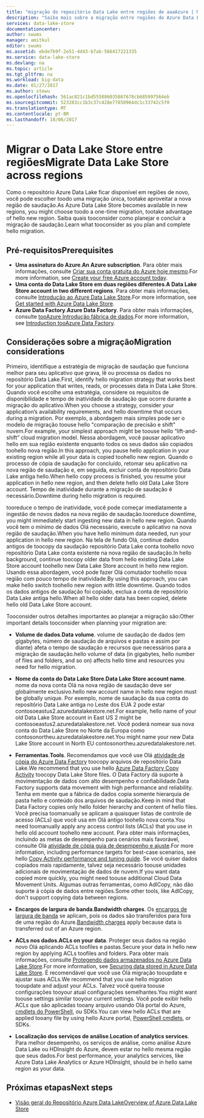 ```yaml
---
title: "migração do repositório Data Lake entre regiões de aaaAzure | Microsoft Docs"
description: "Saiba mais sobre a migração entre regiões do Azure Data Lake Store."
services: data-lake-store
documentationcenter: 
author: swums
manager: amitkul
editor: swums
ms.assetid: ebde7b9f-2e51-4d43-b7ab-566417221335
ms.service: data-lake-store
ms.devlang: na
ms.topic: article
ms.tgt_pltfrm: na
ms.workload: big-data
ms.date: 01/27/2017
ms.author: stewu
ms.openlocfilehash: 561ac821c1bd555886035867678cb685997564eb
ms.sourcegitcommit: 523283cc1b3c37c428e77850964dc1c33742c5f0
ms.translationtype: MT
ms.contentlocale: pt-BR
ms.lasthandoff: 10/06/2017
---
```

# <a name="migrate-data-lake-store-across-regions"></a><span data-ttu-id="58d7a-103">Migrar o Data Lake Store entre regiões</span><span class="sxs-lookup"><span data-stu-id="58d7a-103">Migrate Data Lake Store across regions</span></span>

<span data-ttu-id="58d7a-104">Como o repositório Azure Data Lake ficar disponível em regiões de novo, você pode escolher toodo uma migração única, tootake aproveitar a nova região de saudação.</span><span class="sxs-lookup"><span data-stu-id="58d7a-104">As Azure Data Lake Store becomes available in new regions, you might choose toodo a one-time migration, tootake advantage of hello new region.</span></span> <span data-ttu-id="58d7a-105">Saiba quais tooconsider como planejar e concluir a migração de saudação.</span><span class="sxs-lookup"><span data-stu-id="58d7a-105">Learn what tooconsider as you plan and complete hello migration.</span></span>

## <a name="prerequisites"></a><span data-ttu-id="58d7a-106">Pré-requisitos</span><span class="sxs-lookup"><span data-stu-id="58d7a-106">Prerequisites</span></span>

* <span data-ttu-id="58d7a-107">**Uma assinatura do Azure**.</span><span class="sxs-lookup"><span data-stu-id="58d7a-107">**An Azure subscription**.</span></span> <span data-ttu-id="58d7a-108">Para obter mais informações, consulte [Criar sua conta gratuita do Azure hoje mesmo](https://azure.microsoft.com/pricing/free-trial/).</span><span class="sxs-lookup"><span data-stu-id="58d7a-108">For more information, see [Create your free Azure account today](https://azure.microsoft.com/pricing/free-trial/).</span></span>
* <span data-ttu-id="58d7a-109">**Uma conta do Data Lake Store em duas regiões diferentes**.</span><span class="sxs-lookup"><span data-stu-id="58d7a-109">**A Data Lake Store account in two different regions**.</span></span> <span data-ttu-id="58d7a-110">Para obter mais informações, consulte [Introdução ao Azure Data Lake Store](data-lake-store-get-started-portal.md).</span><span class="sxs-lookup"><span data-stu-id="58d7a-110">For more information, see [Get started with Azure Data Lake Store](data-lake-store-get-started-portal.md).</span></span>
* <span data-ttu-id="58d7a-111">**Azure Data Factory**.</span><span class="sxs-lookup"><span data-stu-id="58d7a-111">**Azure Data Factory**.</span></span> <span data-ttu-id="58d7a-112">Para obter mais informações, consulte [tooAzure Introdução fábrica de dados](../data-factory/data-factory-introduction.md).</span><span class="sxs-lookup"><span data-stu-id="58d7a-112">For more information, see [Introduction tooAzure Data Factory](../data-factory/data-factory-introduction.md).</span></span>


## <a name="migration-considerations"></a><span data-ttu-id="58d7a-113">Considerações sobre a migração</span><span class="sxs-lookup"><span data-stu-id="58d7a-113">Migration considerations</span></span>

<span data-ttu-id="58d7a-114">Primeiro, identifique a estratégia de migração de saudação que funciona melhor para seu aplicativo que grava, lê ou processa os dados no repositório Data Lake.</span><span class="sxs-lookup"><span data-stu-id="58d7a-114">First, identify hello migration strategy that works best for your application that writes, reads, or processes data in Data Lake Store.</span></span> <span data-ttu-id="58d7a-115">Quando você escolhe uma estratégia, considere os requisitos de disponibilidade e tempo de inatividade de saudação que ocorre durante a migração do aplicativo.</span><span class="sxs-lookup"><span data-stu-id="58d7a-115">When you choose a strategy, consider your application’s availability requirements, and hello downtime that occurs during a migration.</span></span> <span data-ttu-id="58d7a-116">Por exemplo, a abordagem mais simples pode ser o modelo de migração toouse hello "comparação de precisão e shift" nuvem.</span><span class="sxs-lookup"><span data-stu-id="58d7a-116">For example, your simplest approach might be toouse hello “lift-and-shift” cloud migration model.</span></span> <span data-ttu-id="58d7a-117">Nessa abordagem, você pausar aplicativo hello em sua região existente enquanto todos os seus dados são copiados toohello nova região.</span><span class="sxs-lookup"><span data-stu-id="58d7a-117">In this approach, you pause hello application in your existing region while all your data is copied toohello new region.</span></span> <span data-ttu-id="58d7a-118">Quando o processo de cópia de saudação for concluído, retomar seu aplicativo na nova região de saudação e, em seguida, excluir conta de repositório Data Lake antiga hello.</span><span class="sxs-lookup"><span data-stu-id="58d7a-118">When hello copy process is finished, you resume your application in hello new region, and then delete hello old Data Lake Store account.</span></span> <span data-ttu-id="58d7a-119">Tempo de inatividade durante a migração de saudação é necessário.</span><span class="sxs-lookup"><span data-stu-id="58d7a-119">Downtime during hello migration is required.</span></span>

<span data-ttu-id="58d7a-120">tooreduce o tempo de inatividade, você pode começar imediatamente a ingestão de novos dados na nova região de saudação.</span><span class="sxs-lookup"><span data-stu-id="58d7a-120">tooreduce downtime, you might immediately start ingesting new data in hello new region.</span></span> <span data-ttu-id="58d7a-121">Quando você tem o mínimo de dados Olá necessário, execute o aplicativo na nova região de saudação.</span><span class="sxs-lookup"><span data-stu-id="58d7a-121">When you have hello minimum data needed, run your application in hello new region.</span></span> <span data-ttu-id="58d7a-122">Na tela de fundo Olá, continue dados antigos de toocopy da saudação repositório Data Lake conta toohello novo repositório Data Lake conta existente na nova região de saudação.</span><span class="sxs-lookup"><span data-stu-id="58d7a-122">In hello background, continue toocopy older data from hello existing Data Lake Store account toohello new Data Lake Store account in hello new region.</span></span> <span data-ttu-id="58d7a-123">Usando essa abordagem, você pode fazer Olá comutador toohello nova região com pouco tempo de inatividade.</span><span class="sxs-lookup"><span data-stu-id="58d7a-123">By using this approach, you can make hello switch toohello new region with little downtime.</span></span> <span data-ttu-id="58d7a-124">Quando todos os dados antigos de saudação foi copiado, exclua a conta de repositório Data Lake antiga hello.</span><span class="sxs-lookup"><span data-stu-id="58d7a-124">When all hello older data has been copied, delete hello old Data Lake Store account.</span></span>

<span data-ttu-id="58d7a-125">Tooconsider outros detalhes importantes ao planejar a migração são:</span><span class="sxs-lookup"><span data-stu-id="58d7a-125">Other important details tooconsider when planning your migration are:</span></span>

* <span data-ttu-id="58d7a-126">**Volume de dados**.</span><span class="sxs-lookup"><span data-stu-id="58d7a-126">**Data volume**.</span></span> <span data-ttu-id="58d7a-127">volume de saudação de dados (em gigabytes, número de saudação de arquivos e pastas e assim por diante) afeta o tempo de saudação e recursos que necessários para a migração de saudação.</span><span class="sxs-lookup"><span data-stu-id="58d7a-127">hello volume of data (in gigabytes, hello number of files and folders, and so on) affects hello time and resources you need for hello migration.</span></span>

* <span data-ttu-id="58d7a-128">**Nome da conta do Data Lake Store**.</span><span class="sxs-lookup"><span data-stu-id="58d7a-128">**Data Lake Store account name**.</span></span> <span data-ttu-id="58d7a-129">nome da nova conta Olá na nova região de saudação deve ser globalmente exclusivo.</span><span class="sxs-lookup"><span data-stu-id="58d7a-129">hello new account name in hello new region must be globally unique.</span></span> <span data-ttu-id="58d7a-130">Por exemplo, nome de saudação da sua conta do repositório Data Lake antiga no Leste dos EUA 2 pode estar contosoeastus2.azuredatalakestore.net.</span><span class="sxs-lookup"><span data-stu-id="58d7a-130">For example, hello name of your old Data Lake Store account in East US 2 might be contosoeastus2.azuredatalakestore.net.</span></span> <span data-ttu-id="58d7a-131">Você poderá nomear sua nova conta do Data Lake Store no Norte da Europa como contosonortheu.azuredatalakestore.net.</span><span class="sxs-lookup"><span data-stu-id="58d7a-131">You might name your new Data Lake Store account in North EU contosonortheu.azuredatalakestore.net.</span></span>

* <span data-ttu-id="58d7a-132">**Ferramentas**.</span><span class="sxs-lookup"><span data-stu-id="58d7a-132">**Tools**.</span></span> <span data-ttu-id="58d7a-133">Recomendamos que você use Olá [atividade de cópia do Azure Data Factory](../data-factory/data-factory-azure-datalake-connector.md) toocopy arquivos de repositório Data Lake.</span><span class="sxs-lookup"><span data-stu-id="58d7a-133">We recommend that you use hello [Azure Data Factory Copy Activity](../data-factory/data-factory-azure-datalake-connector.md) toocopy Data Lake Store files.</span></span> <span data-ttu-id="58d7a-134">O Data Factory dá suporte à movimentação de dados com alto desempenho e confiabilidade.</span><span class="sxs-lookup"><span data-stu-id="58d7a-134">Data Factory supports data movement with high performance and reliability.</span></span> <span data-ttu-id="58d7a-135">Tenha em mente que a fábrica de dados copia somente hierarquia de pasta hello e conteúdo dos arquivos de saudação.</span><span class="sxs-lookup"><span data-stu-id="58d7a-135">Keep in mind that Data Factory copies only hello folder hierarchy and content of hello files.</span></span> <span data-ttu-id="58d7a-136">Você precisa toomanually se aplicam a quaisquer listas de controle de acesso (ACLs) que você usa em Olá antigo toohello nova conta.</span><span class="sxs-lookup"><span data-stu-id="58d7a-136">You need toomanually apply any access control lists (ACLs) that you use in hello old account toohello new account.</span></span> <span data-ttu-id="58d7a-137">Para obter mais informações, incluindo as metas de desempenho para cenários mais favorável, consulte Olá [atividade de cópia guia de desempenho e ajuste](../data-factory/data-factory-copy-activity-performance.md).</span><span class="sxs-lookup"><span data-stu-id="58d7a-137">For more information, including performance targets for best-case scenarios, see hello [Copy Activity performance and tuning guide](../data-factory/data-factory-copy-activity-performance.md).</span></span> <span data-ttu-id="58d7a-138">Se você quiser dados copiados mais rapidamente, talvez seja necessário toouse unidades adicionais de movimentação de dados de nuvem.</span><span class="sxs-lookup"><span data-stu-id="58d7a-138">If you want data copied more quickly, you might need toouse additional Cloud Data Movement Units.</span></span> <span data-ttu-id="58d7a-139">Algumas outras ferramentas, como AdlCopy, não dão suporte à cópia de dados entre regiões.</span><span class="sxs-lookup"><span data-stu-id="58d7a-139">Some other tools, like AdlCopy, don't support copying data between regions.</span></span>  

* <span data-ttu-id="58d7a-140">**Encargos de largura de banda**.</span><span class="sxs-lookup"><span data-stu-id="58d7a-140">**Bandwidth charges**.</span></span> <span data-ttu-id="58d7a-141">Os [encargos de largura de banda](https://azure.microsoft.com/en-us/pricing/details/bandwidth/) se aplicam, pois os dados são transferidos para fora de uma região do Azure.</span><span class="sxs-lookup"><span data-stu-id="58d7a-141">[Bandwidth charges](https://azure.microsoft.com/en-us/pricing/details/bandwidth/) apply because data is transferred out of an Azure region.</span></span>

* <span data-ttu-id="58d7a-142">**ACLs nos dados**.</span><span class="sxs-lookup"><span data-stu-id="58d7a-142">**ACLs on your data**.</span></span> <span data-ttu-id="58d7a-143">Proteger seus dados na região novo Olá aplicando ACLs toofiles e pastas.</span><span class="sxs-lookup"><span data-stu-id="58d7a-143">Secure your data in hello new region by applying ACLs toofiles and folders.</span></span> <span data-ttu-id="58d7a-144">Para obter mais informações, consulte [Protegendo dados armazenados no Azure Data Lake Store](data-lake-store-secure-data.md).</span><span class="sxs-lookup"><span data-stu-id="58d7a-144">For more information, see [Securing data stored in Azure Data Lake Store](data-lake-store-secure-data.md).</span></span> <span data-ttu-id="58d7a-145">É recomendável que você use Olá migração tooupdate e ajustar suas ACLs.</span><span class="sxs-lookup"><span data-stu-id="58d7a-145">We recommend that you use hello migration tooupdate and adjust your ACLs.</span></span> <span data-ttu-id="58d7a-146">Talvez você queira toouse configurações tooyour atual configurações semelhantes.</span><span class="sxs-lookup"><span data-stu-id="58d7a-146">You might want toouse settings similar tooyour current settings.</span></span> <span data-ttu-id="58d7a-147">Você pode exibir hello ACLs que são aplicadas tooany arquivo usando Olá portal do Azure, [cmdlets do PowerShell](/powershell/module/azurerm.datalakestore/get-azurermdatalakestoreitempermission), ou SDKs.</span><span class="sxs-lookup"><span data-stu-id="58d7a-147">You can view hello ACLs that are applied tooany file by using hello Azure portal, [PowerShell cmdlets](/powershell/module/azurerm.datalakestore/get-azurermdatalakestoreitempermission), or SDKs.</span></span>  

* <span data-ttu-id="58d7a-148">**Localização dos serviços de análise**.</span><span class="sxs-lookup"><span data-stu-id="58d7a-148">**Location of analytics services**.</span></span> <span data-ttu-id="58d7a-149">Para melhor desempenho, os serviços de análise, como análise Azure Data Lake ou HDInsight do Azure, devem estar no hello mesma região que seus dados.</span><span class="sxs-lookup"><span data-stu-id="58d7a-149">For best performance, your analytics services, like Azure Data Lake Analytics or Azure HDInsight, should be in hello same region as your data.</span></span>  

## <a name="next-steps"></a><span data-ttu-id="58d7a-150">Próximas etapas</span><span class="sxs-lookup"><span data-stu-id="58d7a-150">Next steps</span></span>
* [<span data-ttu-id="58d7a-151">Visão geral do Repositório Azure Data Lake</span><span class="sxs-lookup"><span data-stu-id="58d7a-151">Overview of Azure Data Lake Store</span></span>](data-lake-store-overview.md)
